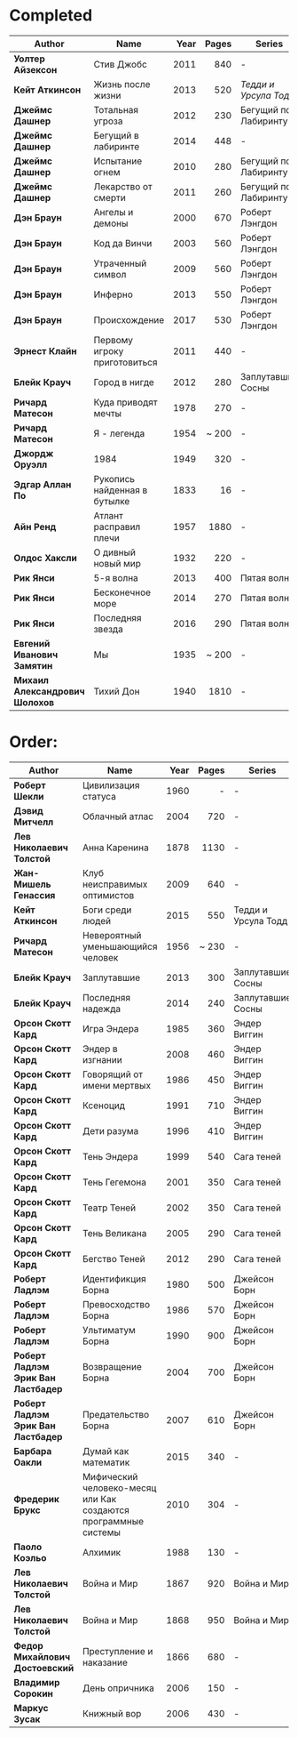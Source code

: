 # Completed
|Author|Name|Year|Pages|Series| # |
|------|----|---:|----:|------|---|
**Уолтер Айзексон**|Стив Джобс|2011|840|-|-
**Кейт Аткинсон**|Жизнь после жизни|2013|520|_Тедди и Урсула Тодд_|Книга 1
**Джеймс Дашнер**|Тотальная угроза|2012|230|Бегущий по Лабиринту|Предыстория
**Джеймс Дашнер**|Бегущий в лабиринте|2014|448|-|-
**Джеймс Дашнер**|Испытание огнем|2010|280|Бегущий по Лабиринту|Книга 2
**Джеймс Дашнер**|Лекарство от смерти|2011|260|Бегущий по Лабиринту|Книга 3
**Дэн Браун**|Ангелы и демоны|2000|670|Роберт Лэнгдон|Книга 1
**Дэн Браун**|Код да Винчи|2003|560|Роберт Лэнгдон|Книга 2
**Дэн Браун**|Утраченный символ|2009|560|Роберт Лэнгдон|Книга 3
**Дэн Браун**|Инферно|2013|550|Роберт Лэнгдон|Книга 4
**Дэн Браун**|Происхождение|2017|530|Роберт Лэнгдон|Книга 5
**Эрнест Клайн**|Первому игроку приготовиться|2011|440|-|-
**Блейк Крауч**|Город в нигде|2012|280|Заплутавшие Сосны|Книга 1
**Ричард Матесон**|Куда приводят мечты|1978|270|-|-
**Ричард Матесон**|Я - легенда|1954|~ 200|-|-
**Джордж Оруэлл**|1984|1949|320|-|-
**Эдгар Аллан По**|Рукопись найденная в бутылке|1833|16|-|-
**Айн Ренд**|Атлант расправил плечи|1957|1880|-|-
**Олдос Хаксли**|О дивный новый мир|1932|220|-|-
**Рик Янси**|5-я волна|2013|400|Пятая волна|Книга 1
**Рик Янси**|Бесконечное море|2014|270|Пятая волна|Книга 2
**Рик Янси**|Последняя звезда|2016|290|Пятая волна|Книга 3
**Евгений Иванович Замятин**|Мы|1935|~ 200|-|-
**Михаил Александрович Шолохов**|Тихий Дон|1940|1810|-|-

# Order:
|Author|Name|Year|Pages|Series| # |
|------|----|---:|----:|------|---|
**Роберт Шекли**|Цивилизация статуса|1960|-|-|-
**Дэвид Митчелл**|Облачный атлас|2004|720|-|-
**Лев Николаевич Толстой**|Анна Каренина|1878|1130|-|-
**Жан-Мишель Генассия**|Клуб неисправимых оптимистов|2009|640|-|-
**Кейт Аткинсон**|Боги среди людей|2015|550|Тедди и Урсула Тодд|Книга 2
**Ричард Матесон**|Невероятный уменьшающийся человек|1956|~ 230|-|-
**Блейк Крауч**|Заплутавшие|2013|300|Заплутавшие Сосны|Книга 2
**Блейк Крауч**|Последняя надежда|2014|240|Заплутавшие Сосны|Книга 3
**Орсон Скотт Кард**|Игра Эндера|1985|360|Эндер Виггин|Книга 1
**Орсон Скотт Кард**|Эндер в изгнании|2008|460|Эндер Виггин|Книга 2
**Орсон Скотт Кард**|Говорящий от имени мертвых|1986|450|Эндер Виггин|Книга 3
**Орсон Скотт Кард**|Ксеноцид|1991|710|Эндер Виггин|Книга 4
**Орсон Скотт Кард**|Дети разума|1996|410|Эндер Виггин|Книга 5
**Орсон Скотт Кард**|Тень Эндера|1999|540|Сага теней|Книга 1
**Орсон Скотт Кард**|Тень Гегемона|2001|350|Сага теней|Книга 2
**Орсон Скотт Кард**|Театр Теней|2002|350|Сага теней|Книга 3
**Орсон Скотт Кард**|Тень Великана|2005|290|Сага теней|Книга 4
**Орсон Скотт Кард**|Бегство Теней|2012|290|Сага теней|Книга 5
**Роберт Ладлэм**|Идентификция Борна|1980|500|Джейсон Борн|Книга 1
**Роберт Ладлэм**|Превосходство Борна|1986|570|Джейсон Борн|Книга 2
**Роберт Ладлэм**|Ультиматум Борна|1990|900|Джейсон Борн|Книга 3
**Роберт Ладлэм**<br>**Эрик Ван Ластбадер**|Возвращение Борна|2004|700|Джейсон Борн|Книга 4
**Роберт Ладлэм**<br>**Эрик Ван Ластбадер**|Предательство Борна|2007|610|Джейсон Борн|Книга 5
**Барбара Оакли**|Думай как математик|2015|340|-|-
**Фредерик Брукс**|Мифический человеко-месяц или Как создаются программные системы|2010|304|-|-
**Паоло Коэльо**|Алхимик|1988|130|-|-
**Лев Николаевич Толстой**|Война и Мир|1867|920|Война и Мир|Книга 1
**Лев Николаевич Толстой**|Война и Мир|1868|950|Война и Мир|Книга 2
**Федор Михайлович Достоевский**|Преступление и наказание|1866|680|-|-
**Владимир Сорокин**|День опричника|2006|150|-|-
**Маркус Зусак**|Книжный вор|2006|430|-|-
